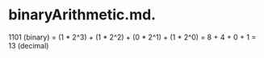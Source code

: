 # binaryArithmetic.md.
1101 (binary) = (1 * 2^3) + (1 * 2^2) + (0 * 2^1) + (1 * 2^0)
              = 8 + 4 + 0 + 1
              = 13 (decimal)
